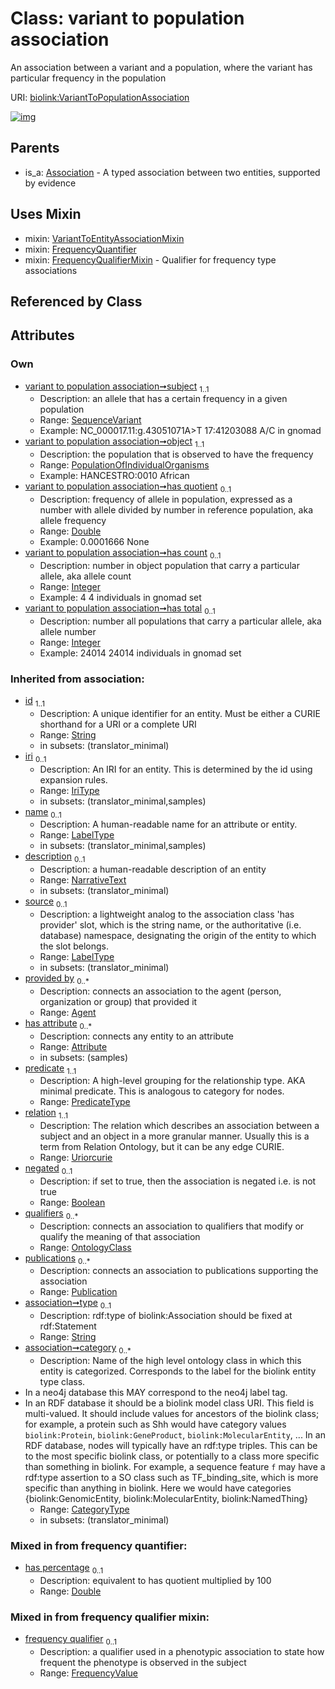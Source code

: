 
# Class: variant to population association


An association between a variant and a population, where the variant has particular frequency in the population

URI: [biolink:VariantToPopulationAssociation](https://w3id.org/biolink/vocab/VariantToPopulationAssociation)


[![img](https://yuml.me/diagram/nofunky;dir:TB/class/[PopulationOfIndividualOrganisms]<object%201..1-%20[VariantToPopulationAssociation&#124;has_quotient:double%20%3F;has_count:integer%20%3F;has_total:integer%20%3F;has_percentage:double%20%3F;frequency_qualifier:frequency_value%20%3F;predicate(i):predicate_type;relation(i):uriorcurie;negated(i):boolean%20%3F;type(i):string%20%3F;category(i):category_type%20*;id(i):string;iri(i):iri_type%20%3F;name(i):label_type%20%3F;description(i):narrative_text%20%3F;source(i):label_type%20%3F],[SequenceVariant]<subject%201..1-%20[VariantToPopulationAssociation],[VariantToPopulationAssociation]uses%20-.->[VariantToEntityAssociationMixin],[VariantToPopulationAssociation]uses%20-.->[FrequencyQuantifier],[VariantToPopulationAssociation]uses%20-.->[FrequencyQualifierMixin],[Association]^-[VariantToPopulationAssociation],[VariantToEntityAssociationMixin],[SequenceVariant],[Publication],[PopulationOfIndividualOrganisms],[OntologyClass],[FrequencyQuantifier],[FrequencyQualifierMixin],[Attribute],[Association],[Agent])](https://yuml.me/diagram/nofunky;dir:TB/class/[PopulationOfIndividualOrganisms]<object%201..1-%20[VariantToPopulationAssociation&#124;has_quotient:double%20%3F;has_count:integer%20%3F;has_total:integer%20%3F;has_percentage:double%20%3F;frequency_qualifier:frequency_value%20%3F;predicate(i):predicate_type;relation(i):uriorcurie;negated(i):boolean%20%3F;type(i):string%20%3F;category(i):category_type%20*;id(i):string;iri(i):iri_type%20%3F;name(i):label_type%20%3F;description(i):narrative_text%20%3F;source(i):label_type%20%3F],[SequenceVariant]<subject%201..1-%20[VariantToPopulationAssociation],[VariantToPopulationAssociation]uses%20-.->[VariantToEntityAssociationMixin],[VariantToPopulationAssociation]uses%20-.->[FrequencyQuantifier],[VariantToPopulationAssociation]uses%20-.->[FrequencyQualifierMixin],[Association]^-[VariantToPopulationAssociation],[VariantToEntityAssociationMixin],[SequenceVariant],[Publication],[PopulationOfIndividualOrganisms],[OntologyClass],[FrequencyQuantifier],[FrequencyQualifierMixin],[Attribute],[Association],[Agent])

## Parents

 *  is_a: [Association](Association.md) - A typed association between two entities, supported by evidence

## Uses Mixin

 *  mixin: [VariantToEntityAssociationMixin](VariantToEntityAssociationMixin.md)
 *  mixin: [FrequencyQuantifier](FrequencyQuantifier.md)
 *  mixin: [FrequencyQualifierMixin](FrequencyQualifierMixin.md) - Qualifier for frequency type associations

## Referenced by Class


## Attributes


### Own

 * [variant to population association➞subject](variant_to_population_association_subject.md)  <sub>1..1</sub>
     * Description: an allele that has a certain frequency in a given population
     * Range: [SequenceVariant](SequenceVariant.md)
     * Example: NC_000017.11:g.43051071A>T 17:41203088 A/C in gnomad
 * [variant to population association➞object](variant_to_population_association_object.md)  <sub>1..1</sub>
     * Description: the population that is observed to have the frequency
     * Range: [PopulationOfIndividualOrganisms](PopulationOfIndividualOrganisms.md)
     * Example: HANCESTRO:0010 African
 * [variant to population association➞has quotient](variant_to_population_association_has_quotient.md)  <sub>0..1</sub>
     * Description: frequency of allele in population, expressed as a number with allele divided by number in reference population, aka allele frequency
     * Range: [Double](types/Double.md)
     * Example: 0.0001666 None
 * [variant to population association➞has count](variant_to_population_association_has_count.md)  <sub>0..1</sub>
     * Description: number in object population that carry a particular allele, aka allele count
     * Range: [Integer](types/Integer.md)
     * Example: 4 4 individuals in gnomad set
 * [variant to population association➞has total](variant_to_population_association_has_total.md)  <sub>0..1</sub>
     * Description: number all populations that carry a particular allele, aka allele number
     * Range: [Integer](types/Integer.md)
     * Example: 24014 24014 individuals in gnomad set

### Inherited from association:

 * [id](id.md)  <sub>1..1</sub>
     * Description: A unique identifier for an entity. Must be either a CURIE shorthand for a URI or a complete URI
     * Range: [String](types/String.md)
     * in subsets: (translator_minimal)
 * [iri](iri.md)  <sub>0..1</sub>
     * Description: An IRI for an entity. This is determined by the id using expansion rules.
     * Range: [IriType](types/IriType.md)
     * in subsets: (translator_minimal,samples)
 * [name](name.md)  <sub>0..1</sub>
     * Description: A human-readable name for an attribute or entity.
     * Range: [LabelType](types/LabelType.md)
     * in subsets: (translator_minimal,samples)
 * [description](description.md)  <sub>0..1</sub>
     * Description: a human-readable description of an entity
     * Range: [NarrativeText](types/NarrativeText.md)
     * in subsets: (translator_minimal)
 * [source](source.md)  <sub>0..1</sub>
     * Description: a lightweight analog to the association class 'has provider' slot, which is the string name, or the authoritative (i.e. database) namespace, designating the origin of the entity to which the slot belongs.
     * Range: [LabelType](types/LabelType.md)
     * in subsets: (translator_minimal)
 * [provided by](provided_by.md)  <sub>0..\*</sub>
     * Description: connects an association to the agent (person, organization or group) that provided it
     * Range: [Agent](Agent.md)
 * [has attribute](has_attribute.md)  <sub>0..\*</sub>
     * Description: connects any entity to an attribute
     * Range: [Attribute](Attribute.md)
     * in subsets: (samples)
 * [predicate](predicate.md)  <sub>1..1</sub>
     * Description: A high-level grouping for the relationship type. AKA minimal predicate. This is analogous to category for nodes.
     * Range: [PredicateType](types/PredicateType.md)
 * [relation](relation.md)  <sub>1..1</sub>
     * Description: The relation which describes an association between a subject and an object in a more granular manner. Usually this is a term from Relation Ontology, but it can be any edge CURIE.
     * Range: [Uriorcurie](types/Uriorcurie.md)
 * [negated](negated.md)  <sub>0..1</sub>
     * Description: if set to true, then the association is negated i.e. is not true
     * Range: [Boolean](types/Boolean.md)
 * [qualifiers](qualifiers.md)  <sub>0..\*</sub>
     * Description: connects an association to qualifiers that modify or qualify the meaning of that association
     * Range: [OntologyClass](OntologyClass.md)
 * [publications](publications.md)  <sub>0..\*</sub>
     * Description: connects an association to publications supporting the association
     * Range: [Publication](Publication.md)
 * [association➞type](association_type.md)  <sub>0..1</sub>
     * Description: rdf:type of biolink:Association should be fixed at rdf:Statement
     * Range: [String](types/String.md)
 * [association➞category](association_category.md)  <sub>0..\*</sub>
     * Description: Name of the high level ontology class in which this entity is categorized. Corresponds to the label for the biolink entity type class.
 * In a neo4j database this MAY correspond to the neo4j label tag.
 * In an RDF database it should be a biolink model class URI.
This field is multi-valued. It should include values for ancestors of the biolink class; for example, a protein such as Shh would have category values `biolink:Protein`, `biolink:GeneProduct`, `biolink:MolecularEntity`, ...
In an RDF database, nodes will typically have an rdf:type triples. This can be to the most specific biolink class, or potentially to a class more specific than something in biolink. For example, a sequence feature `f` may have a rdf:type assertion to a SO class such as TF_binding_site, which is more specific than anything in biolink. Here we would have categories {biolink:GenomicEntity, biolink:MolecularEntity, biolink:NamedThing}
     * Range: [CategoryType](types/CategoryType.md)
     * in subsets: (translator_minimal)

### Mixed in from frequency quantifier:

 * [has percentage](has_percentage.md)  <sub>0..1</sub>
     * Description: equivalent to has quotient multiplied by 100
     * Range: [Double](types/Double.md)

### Mixed in from frequency qualifier mixin:

 * [frequency qualifier](frequency_qualifier.md)  <sub>0..1</sub>
     * Description: a qualifier used in a phenotypic association to state how frequent the phenotype is observed in the subject
     * Range: [FrequencyValue](types/FrequencyValue.md)
